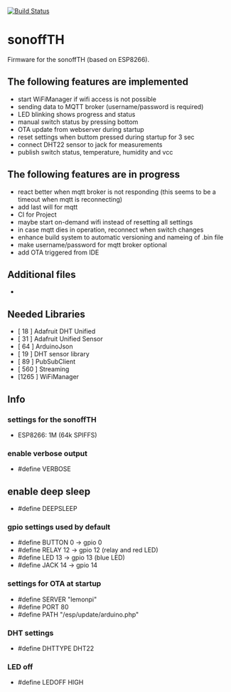 [![Build Status](https://travis-ci.org/jipp/sonoffTH.svg?branch=master)](https://travis-ci.org/jipp/sonoffTH)

# sonoffTH
Firmware for the sonoffTH (based on ESP8266).

## The following features are implemented
* start WiFiManager if wifi access is not possible
* sending data to MQTT broker (username/password is required)
* LED blinking shows progress and status
* manual switch status by pressing bottom
* OTA update from webserver during startup
* reset settings when buttom pressed during startup for 3 sec
* connect DHT22 sensor to jack for measurements
* publish switch status, temperature, humidity and vcc

## The following features are in progress
* react better when mqtt broker is not responding (this seems to be a timeout when mqtt is reconnecting)
* add last will for mqtt
* CI for Project
* maybe start on-demand wifi instead of resetting all settings
* in case mqtt dies in operation, reconnect when switch changes
* enhance build system to automatic versioning and nameing of .bin file
* make username/password for mqtt broker optional
* add OTA triggered from IDE

## Additional files
-

## Needed Libraries
* [ 18  ] Adafruit DHT Unified
* [ 31  ] Adafruit Unified Sensor
* [ 64  ] ArduinoJson
* [ 19  ] DHT sensor library
* [ 89  ] PubSubClient
* [ 560 ] Streaming
* [1265 ] WiFiManager

## Info
### settings for the sonoffTH
* ESP8266: 1M (64k SPIFFS)

### enable verbose output
* #define VERBOSE

## enable deep sleep
* #define DEEPSLEEP

### gpio settings used by default
* #define BUTTON  0  -> gpio 0
* #define RELAY 12  -> gpio 12 (relay and red LED)
* #define LED 13  -> gpio 13 (blue LED)
* #define JACK  14  -> gpio 14

### settings for OTA at startup
* #define SERVER  "lemonpi"
* #define PORT    80
* #define PATH    "/esp/update/arduino.php"

### DHT settings
* #define DHTTYPE DHT22

### LED off
* #define LEDOFF  HIGH
